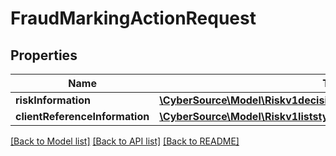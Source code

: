 # FraudMarkingActionRequest

## Properties
Name | Type | Description | Notes
------------ | ------------- | ------------- | -------------
**riskInformation** | [**\CyberSource\Model\Riskv1decisionsidmarkingRiskInformation**](Riskv1decisionsidmarkingRiskInformation.md) |  | 
**clientReferenceInformation** | [**\CyberSource\Model\Riskv1liststypeentriesClientReferenceInformation**](Riskv1liststypeentriesClientReferenceInformation.md) |  | [optional] 

[[Back to Model list]](../README.md#documentation-for-models) [[Back to API list]](../README.md#documentation-for-api-endpoints) [[Back to README]](../README.md)


